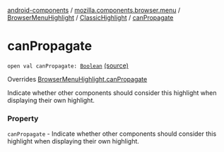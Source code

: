 [android-components](../../../index.md) / [mozilla.components.browser.menu](../../index.md) / [BrowserMenuHighlight](../index.md) / [ClassicHighlight](index.md) / [canPropagate](./can-propagate.md)

# canPropagate

`open val canPropagate: `[`Boolean`](https://kotlinlang.org/api/latest/jvm/stdlib/kotlin/-boolean/index.html) [(source)](https://github.com/mozilla-mobile/android-components/blob/master/components/browser/menu/src/main/java/mozilla/components/browser/menu/BrowserMenuHighlight.kt#L86)

Overrides [BrowserMenuHighlight.canPropagate](../can-propagate.md)

Indicate whether other components should consider this highlight when
displaying their own highlight.

### Property

`canPropagate` - Indicate whether other components should consider this highlight when
displaying their own highlight.